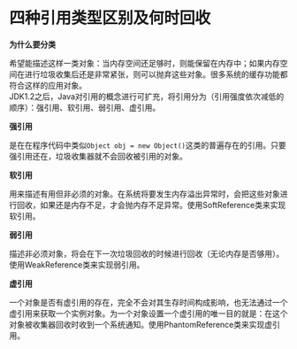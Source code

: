 # 四种引用类型区别及何时回收

**为什么要分类**

希望能描述这样一类对象：当内存空间还足够时，则能保留在内存中；如果内存空间在进行垃圾收集后还是非常紧张，则可以抛弃这些对象。很多系统的缓存功能都符合这样的应用对象。  
JDK1.2之后，Java对引用的概念进行可扩充，将引用分为（引用强度依次减低的顺序）：强引用、软引用、弱引用、虚引用。

**强引用**

是在在程序代码中类似`Object obj = new Object()`这类的普遍存在的引用。只要强引用还在，垃圾收集器就不会回收被引用的对象。

**软引用**

用来描述有用但非必须的对象。在系统将要发生内存溢出异常时，会把这些对象进行回收，如果还是内存不足，才会抛内存不足异常。使用SoftReference类来实现软引用。

**弱引用**

描述非必须对象，将会在下一次垃圾回收的时候进行回收（无论内存是否够用）。使用WeakReference类来实现弱引用。

**虚引用**

一个对象是否有虚引用的存在，完全不会对其生存时间构成影响，也无法通过一个虚引用来获取一个实例对象。为一个对象设置一个虚引用的唯一目的就是：在这个对象被收集器回收时收到一个系统通知。使用PhantomReference类来实现虚引用。




